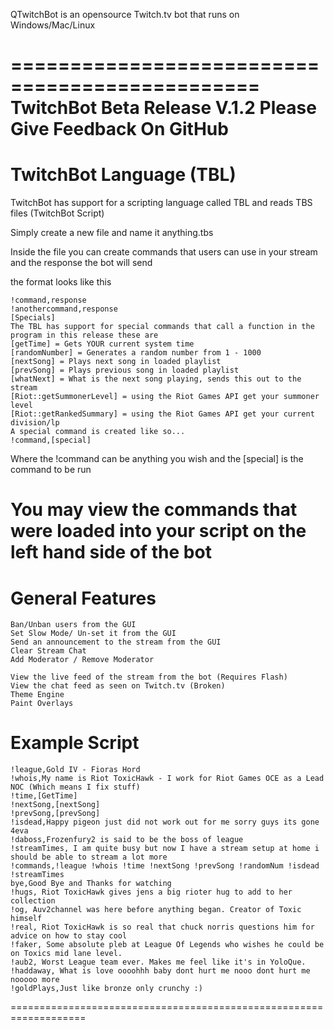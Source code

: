 QTwitchBot is an opensource Twitch.tv bot that runs on Windows/Mac/Linux

===============================================
	TwitchBot Beta Release V.1.2
	Please Give Feedback On GitHub
===============================================

TwitchBot Language (TBL)
===========================

TwitchBot has support for a scripting language called TBL and reads TBS files (TwitchBot Script)

Simply create a new file and name it anything.tbs

Inside the file you can create commands that users can use in your stream and the response the bot will send

the format looks like this

	!command,response
	!anothercommand,response
	[Specials]
	The TBL has support for special commands that call a function in the program in this release these are
	[getTime] = Gets YOUR current system time
	[randomNumber] = Generates a random number from 1 - 1000
	[nextSong] = Plays next song in loaded playlist
	[prevSong] = Plays previous song in loaded playlist
	[whatNext] = What is the next song playing, sends this out to the stream
	[Riot::getSummonerLevel] = using the Riot Games API get your summoner level
	[Riot::getRankedSummary] = using the Riot Games API get your current division/lp
	A special command is created like so...
	!command,[special]

Where the !command can be anything you wish and the [special] is the command to be run

You may view the commands that were loaded into your script on the left hand side of the bot
==================================================================
General Features
==================================================================
	Ban/Unban users from the GUI
	Set Slow Mode/ Un-set it from the GUI
	Send an announcement to the stream from the GUI
	Clear Stream Chat
	Add Moderator / Remove Moderator
	
	View the live feed of the stream from the bot (Requires Flash)
	View the chat feed as seen on Twitch.tv (Broken)
	Theme Engine
	Paint Overlays

Example Script
===================================================================
	!league,Gold IV - Fioras Hord
	!whois,My name is Riot ToxicHawk - I work for Riot Games OCE as a Lead NOC (Which means I fix stuff)
	!time,[GetTime]
	!nextSong,[nextSong]
	!prevSong,[prevSong]
	!isdead,Happy pigeon just did not work out for me sorry guys its gone 4eva
	!daboss,Frozenfury2 is said to be the boss of league
	!streamTimes, I am quite busy but now I have a stream setup at home i should be able to stream a lot more
	!commands,!league !whois !time !nextSong !prevSong !randomNum !isdead !streamTimes
	bye,Good Bye and Thanks for watching
	!hugs, Riot ToxicHawk gives jens a big rioter hug to add to her collection
	!og, Auv2channel was here before anything began. Creator of Toxic himself
	!real, Riot ToxicHawk is so real that chuck norris questions him for advice on how to stay cool
	!faker, Some absolute pleb at League Of Legends who wishes he could be on Toxics mid lane level.
	!aub2, Worst League team ever. Makes me feel like it's in YoloQue.
	!haddaway, What is love oooohhh baby dont hurt me nooo dont hurt me nooooo more
	!goldPlays,Just like bronze only crunchy :)
===================================================================


